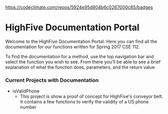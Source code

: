 https://codeclimate.com/repos/5924e95d804b6c0267000c85/badges
# HighFive Documentation Portal

Welcome to the HighFive Documentation Portal. Here you can find all the documentation for our functions written for Spring 2017 CSE 112.

To find the documentation for a method, use the top navigation bar and select the function you wish to see. From there you'll be able to see a brief explanation of what the function does, parameters, and the return value.

### Current Projects with Documentation
  * isValidPhone
    * This project is show a proof of concept for HighFive's conveyor belt. It contains a few functions to verify the validity of a US phone number
